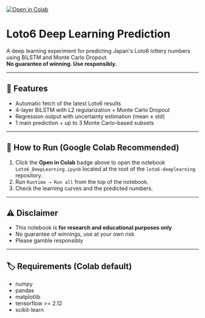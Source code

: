 [![Open in Colab](https://colab.research.google.com/assets/colab-badge.svg)](https://colab.research.google.com/github/raskolnikoff/loto6-deeplearning/blob/main/loto6-deepLearning.ipynb)

# Loto6 Deep Learning Prediction

A deep learning experiment for predicting Japan's Loto6 lottery numbers using BiLSTM and Monte Carlo Dropout.  
**No guarantee of winning. Use responsibly.**

---

## 📌 Features
- Automatic fetch of the latest Loto6 results
- 4-layer BiLSTM with L2 regularization + Monte Carlo Dropout
- Regression output with uncertainty estimation (mean ± std)
- 1 main prediction + up to 3 Monte Carlo-based subsets

---

## 🚀 How to Run (Google Colab Recommended)
1. Click the **Open in Colab** badge above to open the notebook `Loto6_DeepLearning.ipynb` located at the root of the `loto6-deeplearning` repository.
2. Run `Runtime → Run all` from the top of the notebook.
3. Check the learning curves and the predicted numbers.

---

## ⚠️ Disclaimer
- This notebook is **for research and educational purposes only**
- No guarantee of winnings, use at your own risk
- Please gamble responsibly

---

## 🏷️ Requirements (Colab default)
- numpy
- pandas
- matplotlib
- tensorflow >= 2.12
- scikit-learn